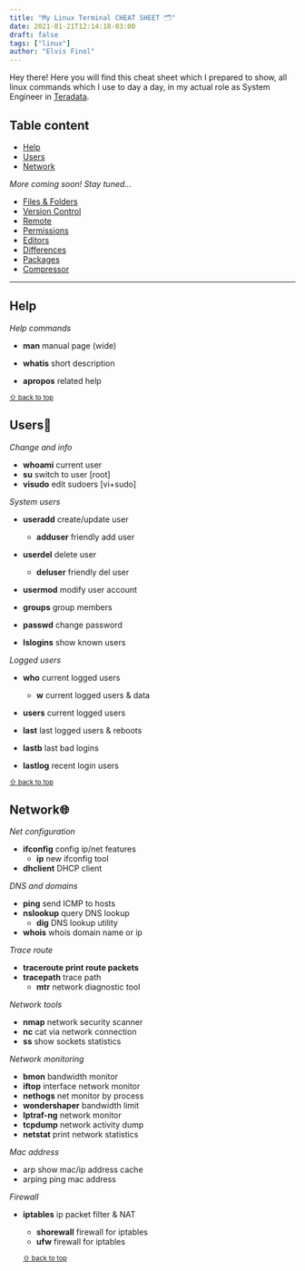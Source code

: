 ```yaml
---
title: "My Linux Terminal CHEAT SHEET 🗂️"
date: 2021-01-21T12:14:18-03:00
draft: false
tags: ["linux"]
author: "Elvis Finol"
---
```


Hey there! Here you will find this cheat sheet which I prepared to show, all linux commands which I use to day a day, in my actual role as System Engineer in [Teradata](https://www.teradata.com/).

## Table content

- [Help](#help)
- [Users](#users)
- [Network](#network)

*More coming soon! Stay tuned...*
- [Files & Folders](#files-&-folders)
- [Version Control](#version-control) 
- [Remote](#remote)
- [Permissions](#permissions)
- [Editors](#editors)
- [Differences](#differences)
- [Packages](#packages)
- [Compressor](#compressor)

--------------------------
## Help

*Help commands*

- **man** manual page (wide)

- **whatis** short description

- **apropos** related help

<sub>[⇧ back to top](#table-content)</sub>


## Users👤

*Change and info*

- **whoami** current user
- **su** switch to user [root]
- **visudo** edit sudoers [vi+sudo]

*System users*

- **useradd** create/update user
  - **adduser** friendly add user

- **userdel** delete user
  - **deluser** friendly del user
- **usermod** modify user account
- **groups** group members
- **passwd** change password
- **Islogins** show known users

*Logged users*

- **who** current logged users
  - **w** current logged users & data

- **users** current logged users
- **last** last logged users & reboots
- **lastb** last bad logins
- **lastlog** recent login users

<sub>[⇧ back to top](#table-content)</sub>


## Network🌐

*Net configuration*

- **ifconfig** config ip/net features
  - **ip** new ifconfig tool
- **dhclient** DHCP client

*DNS and domains*

- **ping** send ICMP to hosts
- **nslookup** query DNS lookup
  - **dig** DNS lookup utility 
- **whois** whois domain name or ip

*Trace route*

- **traceroute print route packets**
- **tracepath** trace path
  - **mtr** network diagnostic tool

*Network tools*

- **nmap** network security scanner
- **nc** cat via network connection
- **ss** show sockets statistics

*Network monitoring*

- **bmon** bandwidth monitor
- **iftop** interface network monitor
- **nethogs** net monitor by process
- **wondershaper** bandwidth limit
- **Iptraf-ng** network monitor
- **tcpdump** network activity dump
- **netstat** print network statistics

*Mac address*

- arp show mac/ip address cache
- arping ping mac address

*Firewall*

- **iptables** ip packet filter & NAT
  - **shorewall** firewall for iptables
  - **ufw** firewall for iptables

  <sub>[⇧ back to top](#table-content)</sub>
